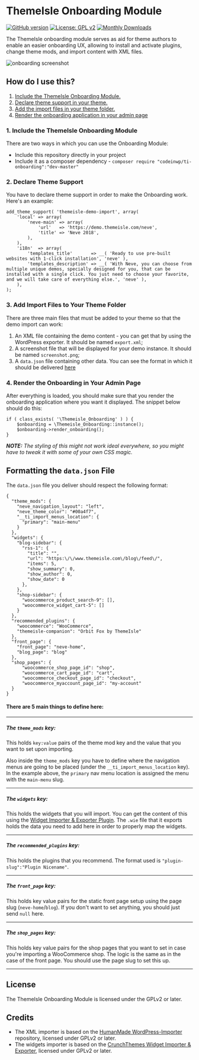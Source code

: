 # ThemeIsle Onboarding Module
[![GitHub version](https://badge.fury.io/gh/Codeinwp%2Fti-onboarding.svg)](https://github.com/codeinwp/ti-onboarding)
[![License: GPL v2](https://img.shields.io/badge/License-GPL%20v2-blue.svg)](https://www.gnu.org/licenses/gpl-2.0) 
[![Monthly Downloads](https://poser.pugx.org/codeinwp/ti-onboarding/d/monthly)](https://packagist.org/packages/codeinwp/ti-onboarding)

The ThemeIsle onboarding module serves as aid for theme authors to enable an easier onboarding UX, allowing to install and activate plugins, change theme mods, and import content with XML files.

![onboarding screenshot](https://i.imgur.com/4VGhM3O.png)

How do I use this?
---
1. [Include the ThemeIsle Onboarding Module.](#1-include-the-themeisle-onboarding-module)
2. [Declare theme support in your theme.](#2-declare-theme-support)
3. [Add the import files in your theme folder.](#3-add-import-files-to-your-theme-folder)
4. [Render the onboarding application in your admin page](#4-render-the-onboarding-in-your-admin-page)

### 1. Include the ThemeIsle Onboarding Module
There are two ways in which you can use the Onboarding Module: 
- Include this repository directly in your project
- Include it as a composer dependency - `composer require "codeinwp/ti-onboarding":"dev-master"`

### 2. Declare Theme Support
You have to declare theme support in order to make the Onboarding work. Here's an example:
```
add_theme_support( 'themeisle-demo-import', array(
	'local' => array(
		'neve-main' => array(
			'url'   => 'https://demo.themeisle.com/neve',
			'title' => 'Neve 2018',
		),
	),
	'i18n'  => array(
		'templates_title'       => __( 'Ready to use pre-built websites with 1-click installation', 'neve' ),
		'templates_description' => __( 'With Neve, you can choose from multiple unique demos, specially designed for you, that can be installed with a single click. You just need to choose your favorite, and we will take care of everything else.', 'neve' ),
	),
);
```

### 3. Add Import Files to Your Theme Folder
There are three main files that must be added to your theme so that the demo import can work:
1. An XML file containing the demo content - you can get that by using the WordPress exporter. It should be named `export.xml`;
2. A screenshot file that will be displayed for your demo instance. It should be named `screenshot.png`;
4. A `data.json` file containing other data. You can see the format in which it should be delivered [here](#-formatting-the-datajson-file)

### 4. Render the Onboarding in Your Admin Page
After everything is loaded, you should make sure that you render the onboarding application where you want it displayed.
The snippet below should do this:
```
if ( class_exists( '\Themeisle_Onboarding' ) ) {
    $onboarding = \Themeisle_Onboarding::instance();
    $onboarding->render_onboarding();
}
```

_**NOTE:** The styling of this might not work ideal everywhere, so you might have to tweak it with some of your own CSS magic._ 

 Formatting the `data.json` File
---
The `data.json` file you deliver should respect the following format:
```
{
  "theme_mods": {
    "neve_navigation_layout": "left",
    "neve_theme_color": "#00a4f7",  
    "__ti_import_menus_location": {
      "primary": "main-menu"
    }
  }, 
  "widgets": {
    "blog-sidebar": {
      "rss-1": {
        "title": "",
        "url": "https:\/\/www.themeisle.com\/blog\/feed\/",
        "items": 5,
        "show_summary": 0,
        "show_author": 0,
        "show_date": 0
      },
    },
    "shop-sidebar": {
      "woocommerce_product_search-9": [],
      "woocommerce_widget_cart-5": []
    }
  },
  "recommended_plugins": {
    "woocommerce": "WooCommerce",
    "themeisle-companion": "Orbit Fox by ThemeIsle"
  },
  "front_page": {
    "front_page": "neve-home",
    "blog_page": "blog"
  },
  "shop_pages": {
      "woocommerce_shop_page_id": "shop",
      "woocommerce_cart_page_id": "cart",
      "woocommerce_checkout_page_id": "checkout",
      "woocommerce_myaccount_page_id": "my-account"
  }
}
```

#### There are 5 main things to define here: 

---
##### The `theme_mods` key:
This holds `key:value` pairs of the theme mod key and the value that you want to set upon importing.

Also inside the `theme_mods` key you have to define where the navigation menus are going to be placed (under the `__ti_import_menus_location` key). In the example above, the `primary` nav menu location is assigned the menu with the `main-menu` slug. 

---
##### The `widgets` key:
This holds the widgets that you will import. You can get the content of this using the [Widget Importer & Exporter Plugin](https://wordpress.org/plugins/widget-importer-exporter/). The `.wie` file that it exports holds the data you need to add here in order to properly map the widgets.

---
##### The `recommended_plugins` key:
This holds the plugins that you recommend. The format used is `"plugin-slug":"Plugin Nicename"`.

---
##### The `front_page` key:
This holds key value pairs for the static front page setup using the page slug (`neve-home`/`blog`). If you don't want to set anything, you should just send `null` here.

---
##### The `shop_pages` key:
This holds key value pairs for the shop pages that you want to set in case you're importing a WooCommerce shop. The logic is the same as in the case of the front page. You should use the page slug to set this up.

---

License
---
The ThemeIsle Onboarding Module is licensed under the GPLv2 or later. 

Credits
---
- The XML importer is based on the [HumanMade WordPress-Importer](https://github.com/humanmade/WordPress-Importer) repository, licensed under GPLv2 or later.
- The widgets importer is based on the [CrunchThemes Widget Importer & Exporter](https://github.com/churchthemes/widget-importer-exporter), licensed under GPLv2 or later.
